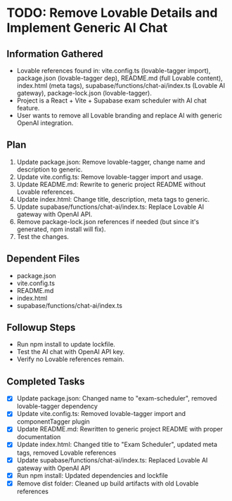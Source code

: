 # TODO: Remove Lovable Details and Implement Generic AI Chat

## Information Gathered
- Lovable references found in: vite.config.ts (lovable-tagger import), package.json (lovable-tagger dep), README.md (full Lovable content), index.html (meta tags), supabase/functions/chat-ai/index.ts (Lovable AI gateway), package-lock.json (lovable-tagger).
- Project is a React + Vite + Supabase exam scheduler with AI chat feature.
- User wants to remove all Lovable branding and replace AI with generic OpenAI integration.

## Plan
1. Update package.json: Remove lovable-tagger, change name and description to generic.
2. Update vite.config.ts: Remove lovable-tagger import and usage.
3. Update README.md: Rewrite to generic project README without Lovable references.
4. Update index.html: Change title, description, meta tags to generic.
5. Update supabase/functions/chat-ai/index.ts: Replace Lovable AI gateway with OpenAI API.
6. Remove package-lock.json references if needed (but since it's generated, npm install will fix).
7. Test the changes.

## Dependent Files
- package.json
- vite.config.ts
- README.md
- index.html
- supabase/functions/chat-ai/index.ts

## Followup Steps
- Run npm install to update lockfile.
- Test the AI chat with OpenAI API key.
- Verify no Lovable references remain.

## Completed Tasks
- [x] Update package.json: Changed name to "exam-scheduler", removed lovable-tagger dependency
- [x] Update vite.config.ts: Removed lovable-tagger import and componentTagger plugin
- [x] Update README.md: Rewritten to generic project README with proper documentation
- [x] Update index.html: Changed title to "Exam Scheduler", updated meta tags, removed Lovable references
- [x] Update supabase/functions/chat-ai/index.ts: Replaced Lovable AI gateway with OpenAI API
- [x] Run npm install: Updated dependencies and lockfile
- [x] Remove dist folder: Cleaned up build artifacts with old Lovable references
